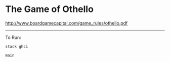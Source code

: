 # The Game of Othello

http://www.boardgamecapital.com/game_rules/othello.pdf

--------------------------

To Run:

`stack ghci`

`main`